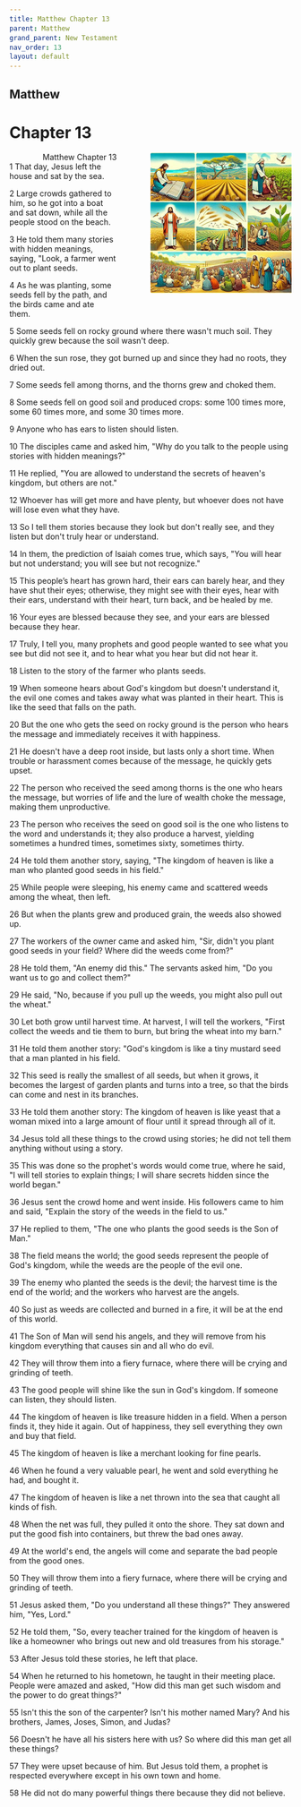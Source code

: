 ```yaml
---
title: Matthew Chapter 13
parent: Matthew
grand_parent: New Testament
nav_order: 13
layout: default
---
```


## Matthew

# Chapter 13

<div style="clear: both; text-align: right;">
    <div style="max-width: 50%; height: auto; float: right; margin: 0 0 10px 10px; padding-left: 10%;">
        <img src="/assets/Image/Matthew/500/13.jpg" alt="Matthew Chapter 13" class="chapter-image">
    </div>
    <figcaption style="font-size: 14px; text-align: right;">Matthew Chapter 13</figcaption>
</div>
1 That day, Jesus left the house and sat by the sea.

2 Large crowds gathered to him, so he got into a boat and sat down, while all the people stood on the beach.

3 He told them many stories with hidden meanings, saying, "Look, a farmer went out to plant seeds.

4 As he was planting, some seeds fell by the path, and the birds came and ate them.

5 Some seeds fell on rocky ground where there wasn't much soil. They quickly grew because the soil wasn't deep.

6 When the sun rose, they got burned up and since they had no roots, they dried out.

7 Some seeds fell among thorns, and the thorns grew and choked them.

8 Some seeds fell on good soil and produced crops: some 100 times more, some 60 times more, and some 30 times more.

9 Anyone who has ears to listen should listen.

10 The disciples came and asked him, "Why do you talk to the people using stories with hidden meanings?"

11 He replied, "You are allowed to understand the secrets of heaven's kingdom, but others are not."

12 Whoever has will get more and have plenty, but whoever does not have will lose even what they have.

13 So I tell them stories because they look but don't really see, and they listen but don't truly hear or understand.

14 In them, the prediction of Isaiah comes true, which says, "You will hear but not understand; you will see but not recognize."

15 This people’s heart has grown hard, their ears can barely hear, and they have shut their eyes; otherwise, they might see with their eyes, hear with their ears, understand with their heart, turn back, and be healed by me.

16 Your eyes are blessed because they see, and your ears are blessed because they hear.

17 Truly, I tell you, many prophets and good people wanted to see what you see but did not see it, and to hear what you hear but did not hear it.

18 Listen to the story of the farmer who plants seeds.

19 When someone hears about God's kingdom but doesn't understand it, the evil one comes and takes away what was planted in their heart. This is like the seed that falls on the path.

20 But the one who gets the seed on rocky ground is the person who hears the message and immediately receives it with happiness.

21 He doesn't have a deep root inside, but lasts only a short time. When trouble or harassment comes because of the message, he quickly gets upset.

22 The person who received the seed among thorns is the one who hears the message, but worries of life and the lure of wealth choke the message, making them unproductive.

23 The person who receives the seed on good soil is the one who listens to the word and understands it; they also produce a harvest, yielding sometimes a hundred times, sometimes sixty, sometimes thirty.

24 He told them another story, saying, "The kingdom of heaven is like a man who planted good seeds in his field."

25 While people were sleeping, his enemy came and scattered weeds among the wheat, then left.

26 But when the plants grew and produced grain, the weeds also showed up.

27 The workers of the owner came and asked him, "Sir, didn't you plant good seeds in your field? Where did the weeds come from?"

28 He told them, "An enemy did this." The servants asked him, "Do you want us to go and collect them?"

29 He said, "No, because if you pull up the weeds, you might also pull out the wheat."

30 Let both grow until harvest time. At harvest, I will tell the workers, "First collect the weeds and tie them to burn, but bring the wheat into my barn."

31 He told them another story: "God's kingdom is like a tiny mustard seed that a man planted in his field.

32 This seed is really the smallest of all seeds, but when it grows, it becomes the largest of garden plants and turns into a tree, so that the birds can come and nest in its branches.

33 He told them another story: The kingdom of heaven is like yeast that a woman mixed into a large amount of flour until it spread through all of it.

34 Jesus told all these things to the crowd using stories; he did not tell them anything without using a story.

35 This was done so the prophet's words would come true, where he said, "I will tell stories to explain things; I will share secrets hidden since the world began."

36 Jesus sent the crowd home and went inside. His followers came to him and said, "Explain the story of the weeds in the field to us."

37 He replied to them, "The one who plants the good seeds is the Son of Man."

38 The field means the world; the good seeds represent the people of God's kingdom, while the weeds are the people of the evil one.

39 The enemy who planted the seeds is the devil; the harvest time is the end of the world; and the workers who harvest are the angels.

40 So just as weeds are collected and burned in a fire, it will be at the end of this world.

41 The Son of Man will send his angels, and they will remove from his kingdom everything that causes sin and all who do evil.

42 They will throw them into a fiery furnace, where there will be crying and grinding of teeth.

43 The good people will shine like the sun in God's kingdom. If someone can listen, they should listen.

44 The kingdom of heaven is like treasure hidden in a field. When a person finds it, they hide it again. Out of happiness, they sell everything they own and buy that field.

45 The kingdom of heaven is like a merchant looking for fine pearls.

46 When he found a very valuable pearl, he went and sold everything he had, and bought it.

47 The kingdom of heaven is like a net thrown into the sea that caught all kinds of fish.

48 When the net was full, they pulled it onto the shore. They sat down and put the good fish into containers, but threw the bad ones away.

49 At the world's end, the angels will come and separate the bad people from the good ones.

50 They will throw them into a fiery furnace, where there will be crying and grinding of teeth.

51 Jesus asked them, "Do you understand all these things?" They answered him, "Yes, Lord."

52 He told them, "So, every teacher trained for the kingdom of heaven is like a homeowner who brings out new and old treasures from his storage."

53 After Jesus told these stories, he left that place.

54 When he returned to his hometown, he taught in their meeting place. People were amazed and asked, "How did this man get such wisdom and the power to do great things?"

55 Isn't this the son of the carpenter? Isn't his mother named Mary? And his brothers, James, Joses, Simon, and Judas?

56 Doesn't he have all his sisters here with us? So where did this man get all these things?

57 They were upset because of him. But Jesus told them, a prophet is respected everywhere except in his own town and home.

58 He did not do many powerful things there because they did not believe.


